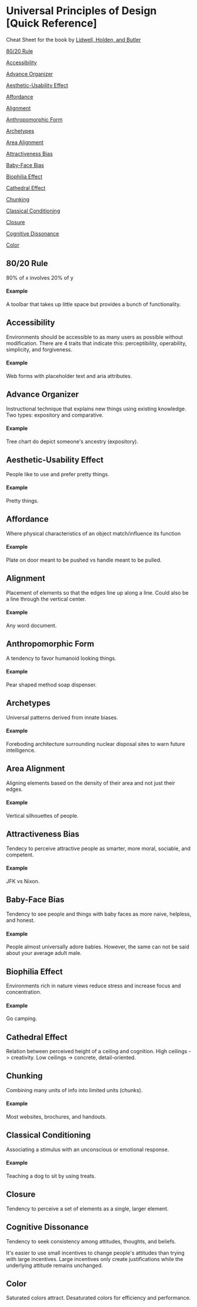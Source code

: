 # Universal Principles of Design [Quick Reference]
Cheat Sheet for the book by [Lidwell, Holden, and Butler](http://www.amazon.com/Universal-Principles-Design-William-Lidwell/dp/1592530079)



[80/20 Rule](#8020)

[Accessibility](#accessibility)

[Advance Organizer](#advance-organizer)

[Aesthetic-Usability Effect](#aesthetic-usability-effect)

[Affordance](#affordance)

[Alignment](#alignment)

[Anthropomorphic Form](#anthropomorphic-form)

[Archetypes](#archetypes)

[Area Alignment](#area-alignment)

[Attractiveness Bias](#attractiveness-bias)

[Baby-Face Bias](#baby-face-bias)

[Biophilia Effect](#biophilia-effect)

[Cathedral Effect](#cathedral-effect)

[Chunking](#chunking)

[Classical Conditioning](#classical-conditioning)

[Closure](#closure)

[Cognitive Dissonance](#cognitive-dissonance)

[Color](#color)

## <a name="8020">80/20 Rule</a>
80% of x involves 20% of y
#### Example
A toolbar that takes up little space but provides a bunch of functionality. 

## <a name="accessibility">Accessibility</a>
Environments should be accessible to as many users as possible without modification. There are 4 traits that indicate this:  perceptibility, operability, simplicity, and forgiveness.
#### Example
Web forms with placeholder text and aria attributes.

## <a name="advance-organizer">Advance Organizer</a>
Instructional technique that explains new things using existing knowledge. Two types: expository and comparative.
#### Example
Tree chart do depict someone's ancestry (expository).

## <a name="aesthetic-usability-effect">Aesthetic-Usability Effect</a>
People like to use and prefer pretty things.
#### Example
Pretty things.

## <a name="affordance">Affordance</a>
Where physical characteristics of an object match/influence its function
#### Example
Plate on door meant to be pushed vs handle meant to be pulled.

## <a name="alignment">Alignment</a>
Placement of elements so that the edges line up along a line. Could also be a line through the vertical center.
#### Example
Any word document.

## <a name="anthropomorphic-form">Anthropomorphic Form</a>
A tendency to favor humanoid looking things.
#### Example
Pear shaped method soap dispenser.

## <a name="archetypes">Archetypes</a>
Universal patterns derived from innate biases.
#### Example
Foreboding architecture surrounding nuclear disposal sites to warn future intelligence.

## <a name="area-alignment">Area Alignment</a>
Aligning elements based on the density of their area and not just their edges.
#### Example
Vertical silhouettes of people.

## <a name="attractiveness-bias">Attractiveness Bias</a>
Tendecy to perceive attractive people as smarter, more moral, sociable, and competent.
#### Example
JFK vs Nixon.

## <a name="baby-face-bias">Baby-Face Bias</a>
Tendency to see people and things with baby faces as more naive, helpless, and honest.
#### Example
People almost universally adore babies. However, the same can not be said about your average adult male.

## <a name="biophilia-effect">Biophilia Effect</a>
Environments rich in nature views reduce stress and increase focus and concentration.
#### Example
Go camping.

## <a name="cathedral-effect">Cathedral Effect</a>
Relation between perceived height of a ceiling and cognition. High ceilings -> creativity. Low ceilings -> concrete,
detail-oriented.

## <a name="chunking">Chunking</a>
Combining many units of info into limited units (chunks).
#### Example
Most websites, brochures, and handouts.

## <a name="classical-conditioning">Classical Conditioning</a>
Associating a stimulus with an unconscious or emotional response.
#### Example
Teaching a dog to sit by using treats.

## <a name="closure">Closure</a>
Tendency to perceive a set of elements as a single, larger element.

## <a name="cognitive-dissonance">Cognitive Dissonance</a>
Tendency to seek consistency among attitudes, thoughts, and beliefs.

It's easier to use small incentives to change people's attitudes than trying with large incentives. Large incentives
only create justifications while the underlying attitude remains unchanged.

## <a name="color">Color</a>
Saturated colors attract. Desaturated colors for efficiency and performance.

